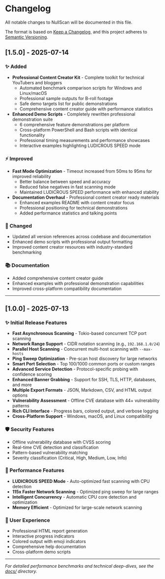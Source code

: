 # Changelog

All notable changes to NullScan will be documented in this file.

The format is based on [Keep a Changelog](https://keepachangelog.com/en/1.0.0/),
and this project adheres to [Semantic Versioning](https://semver.org/spec/v2.0.0.html).

## [1.5.0] - 2025-07-14

### ✨ Added

- **Professional Content Creator Kit** - Complete toolkit for technical YouTubers and bloggers
  - Automated benchmark comparison scripts for Windows and Linux/macOS
  - Professional sample outputs for B-roll footage
  - Safe demo targets list for public demonstrations
  - Comprehensive content creator guide with performance statistics
- **Enhanced Demo Scripts** - Completely rewritten professional demonstration suite
  - 6 comprehensive feature demonstrations per platform
  - Cross-platform PowerShell and Bash scripts with identical functionality
  - Professional timing measurements and performance showcases
  - Interactive examples highlighting LUDICROUS SPEED mode

### ⚡ Improved

- **Fast Mode Optimization** - Timeout increased from 50ms to 95ms for improved reliability
  - Better balance between speed and accuracy
  - Reduced false negatives in fast scanning mode
  - Maintained LUDICROUS SPEED performance with enhanced stability
- **Documentation Overhaul** - Professional content creator ready materials
  - Enhanced examples README with content creator focus
  - Professional positioning for technical demonstrations
  - Added performance statistics and talking points

### 🔧 Changed

- Updated all version references across codebase and documentation
- Enhanced demo scripts with professional output formatting
- Improved content creator resources with industry-standard benchmarking

### 📚 Documentation

- Added comprehensive content creator guide
- Enhanced examples with professional demonstration capabilities
- Improved cross-platform compatibility documentation

---

## [1.0.0] - 2025-07-13

### ✨ Initial Release Features

- **Fast Asynchronous Scanning** - Tokio-based concurrent TCP port scanning
- **Network Range Support** - CIDR notation scanning (e.g., `192.168.1.0/24`)
- **Parallel Host Scanning** - Concurrent multi-host scanning with `--max-hosts`
- **Ping Sweep Optimization** - Pre-scan host discovery for large networks
- **Smart Port Selection** - Top 100/1000 common ports or custom ranges
- **Advanced Service Detection** - Protocol-specific probing with confidence scoring
- **Enhanced Banner Grabbing** - Support for SSH, TLS, HTTP, databases, and more
- **Multiple Export Formats** - JSON, Markdown, CSV, and HTML output options
- **Vulnerability Assessment** - Offline CVE database with 44+ vulnerability patterns
- **Rich CLI Interface** - Progress bars, colored output, and verbose logging
- **Cross-Platform Support** - Windows, macOS, and Linux compatibility

### 🛡️ Security Features

- Offline vulnerability database with CVSS scoring
- Real-time CVE detection and classification
- Pattern-based vulnerability matching
- Severity classification (Critical, High, Medium, Low, Info)

### 🚀 Performance Features

- **LUDICROUS SPEED Mode** - Auto-optimized fast scanning with CPU detection
- **115x Faster Network Scanning** - Optimized ping sweep for large ranges
- **Intelligent Concurrency** - Automatic CPU core detection and optimization
- **Memory Efficient** - Optimized for large-scale network scanning

### 🎨 User Experience

- Professional HTML report generation
- Interactive progress indicators
- Colored output with emoji indicators
- Comprehensive help documentation
- Cross-platform demo scripts

---

*For detailed performance benchmarks and technical deep-dives, see the [docs/](docs/) directory.*

